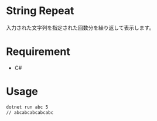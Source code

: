 # String Repeat
入力された文字列を指定された回数分を繰り返して表示します。

# Requirement
* C#

# Usage
```bash
dotnet run abc 5
// abcabcabcabcabc
```